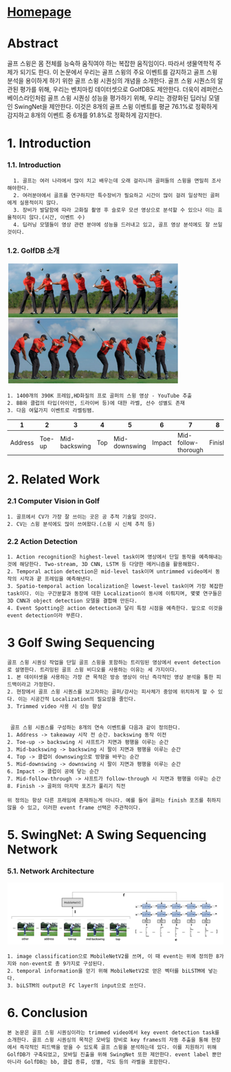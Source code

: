 # [Homepage](https://github.com/wmcnally/GolfDB)

# Abstract
 골프 스윙은 몸 전체를 능숙하 움직여야 하는 복잡한 움직임이다. 따라서 생물역학적 주제가 되기도 한다. 이 논문에서 우리는 골프 스윙의 주요 이벤트를 감지하고 골프 스윙 분석을 용이하게 하기 위한 골프 스윙 시퀀싱의 개념을 소개한다. 골프 스윙 시퀀스의 알관된 평가를 위해, 우리는 벤치마킹 데이터셋으로 GolfDB도 제안한다. 더욱이 레퍼런스 베이스라인처럼 골프 스윙 시퀀싱 성능을 평가하기 위해, 우리는 경량화된 딥러닝 모델인 SwingNet을 제안한다. 이것은 8개의 골프 스윙 이벤트를 평균 76.1%로 정확하게 감지하고 8개의 이벤트 중 6개를 91.8%로 정확하게 감지한다.

# 1. Introduction
### 1.1. Introduction  
      1. 골프는 여러 나라에서 많이 치고 배우는데 오래 걸리니까 골퍼들의 스윙을 면밀히 조사해야한다.
      2. 여러분야에서 골프를 연구하지만 특수장비가 필요하고 시간이 많이 걸려 일상적인 골퍼에게 실용적이지 않다.
      3. 장비가 발달함에 따라 고화질 촬영 후 슬로우 모션 영상으로 분석할 수 있으나 이는 효율적이지 않다.(시간, 이벤트 수)
      4. 딥러닝 모델들이 영상 관련 분야에 성능을 드러내고 있고, 골프 영상 분석에도 잘 쓰일 것이다.

### 1.2. GolfDB 소개
  
<img src="../img/golf1.png" width='400'>
  
    1. 1400개의 390K 프레임,HD화질의 프로 골퍼의 스윙 영상 - YouTube 추출
    2. BB와 클럽의 타입(아이언, 드라이버 등)에 대한 라벨, 선수 성별도 존재
    3. 다음 여덟가지 이벤트로 라벨링됌.
   
|1|2|3|4|5|6|7|8|
|-|-|-|-|-|-|-|-|
|Address|Toe-up|Mid-backswing|Top|Mid-downswing|Impact|Mid-follow-thorough|Finish|


# 2. Related Work

### 2.1 Computer Vision in Golf
    1. 골프에서 CV가 가장 잘 쓰이는 곳은 공 추적 기술일 것이다.
    2. CV는 스윙 분석에도 많이 쓰여왔다.(스윙 시 신체 추적 등)

### 2.2 Action Detection
    1. Action recognition은 highest-level task이며 영상에서 단일 동작을 예측해내는 것에 해당한다. Two-stream, 3D CNN, LSTM 등 다양한 메커니즘을 활용해왔다.
    2. Temporal action detection은 mid-level task이며 untrimmed video에서 동작의 시작과 끝 프레임을 예측해낸다.
    3. Spatio-temporal action localization은 lowest-level task이며 가장 복잡한 task이다. 이는 구간분할과 동장에 대한 Localization이 동시에 이뤄지며, 몇몇 연구들은 3D CNN과 object detection 모델을 결합해 만든다.
    4. Event Spotting은 action detection과 달리 특정 시점을 예측한다. 앞으로 이것을 event detection이라 부른다.

# 3 Golf Swing Sequencing
    골프 스윙 시퀀싱 작업을 단일 골프 스윙을 포함하는 트리밍된 영상에서 event detection로 설명한다. 트리밍된 골프 스윙 비디오를 사용하는 이유는 세 가지이다.
    1. 본 데이터셋을 사용하는 가장 큰 목적은 방송 영상이 아닌 즉각적인 영상 분석을 통한 피드백이라고 가정한다.
    2. 현장에서 골프 스윙 시퀀스를 보고자하는 골퍼/강사는 피사체가 중앙에 위치하게 할 수 있다. 이는 시공간적 Localization의 필요성을 줄인다.
    3. Trimmed video 사용 시 성능 향상


     골프 스윙 시퀀스를 구성하는 8개의 연속 이벤트를 다음과 같이 정의한다.
    1. Address -> takeaway 시작 전 순간. backswing 동작 이전
    2. Toe-up -> backswing 시 샤프트가 지면과 평행을 이루는 순간
    3. Mid-backswing -> backswing 시 팔이 지면과 평행을 이루는 순간
    4. Top -> 클럽이 downswing으로 방향을 바꾸는 순간
    5. Mid-downswing -> downswing 시 팔이 지면과 평행을 이루는 순간
    6. Impact -> 클럽이 공에 닿는 순간
    7. Mid-follow-through -> 샤프트가 follow-through 시 지면과 평행을 이루는 순간
    8. Finish -> 골퍼의 마지막 포즈가 풀리기 직전

    위 정의는 항상 다른 프래임에 존재하는게 아니다. 예를 들어 골퍼는 finish 포즈를 취하지 않을 수 있고, 이러한 event frame 선택은 주관적이다.

# 5. SwingNet: A Swing Sequencing Network
### 5.1. Network Architecture
<img src="../img/golf2.png" width=700>

    1. image classification으로 MobileNetV2를 쓰며, 이 때 event는 위에 정의한 8가지와 non-event로 총 9가지로 구성된다.
    2. temporal information을 얻기 위해 MobileNetV2로 얻은 벡터를 biLSTM에 넣는다.
    3. biLSTM의 output은 FC layer의 input으로 쓰인다.

# 6. Conclusion
    본 논문은 골프 스윙 시퀀싱이라는 trimmed video에서 key event detection task를 소개한다. 골프 스윙 시퀀싱의 목적은 모바일 장비로 key frames의 자동 추출을 통해 현장에서 즉각적인 피드백을 얻을 수 있도록 골프 스윙을 분석하는데 있다. 이를 지원하기 위해 GolfDB가 구축되었고, 모바일 진출을 위해 SwingNet 또한 제안한다. event label 뿐만 아니라 GolfDB는 bb, 클럽 종류, 성별, 각도 등의 라벨을 포함한다.

















































